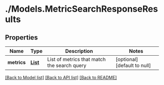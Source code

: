 # ./Models.MetricSearchResponseResults
## Properties

Name | Type | Description | Notes
------------ | ------------- | ------------- | -------------
**metrics** | [**List**][1] | List of metrics that match the search query | [optional] [default to null]

[[Back to Model list]][2] [[Back to API list]][3] [[Back to README]][4]

[1]: string.md
[2]: ../README.md#documentation-for-models
[3]: ../README.md#documentation-for-api-endpoints
[4]: ../README.md

